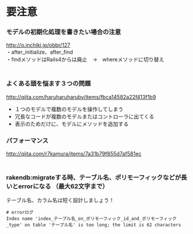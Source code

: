 
# 要注意


### モデルの初期化処理を書きたい場合の注意
http://o.inchiki.jp/obbr/127  
・after_initialize、after_find  
・findメソッドはRails4からは廃止　→　whereメソッドに切り替え  
　  
### よくある頭を悩ます３つの問題
http://qiita.com/haruharuharuby/items/fbca14582a22f413f1b9
- １つのモデルで複数のモデルを操作してしまう
- 冗長なコードが複数のモデルまたはコントローラに出てくる
- 表示のためだけに、モデルにメソッドを追加する
　  
### パフォーマンス
http://qiita.com/r7kamura/items/7a31b79f855d7af581ec  
　  
### rakendb:migrateする時、テーブル名、ポリモーフィックなどが長いとerrorになる  （最大62文字まで）
テーブル名、カラム名は短く設計しましょう！  
```
# errorログ
Index name 'index_テーブル名_on_ポリモーフィック_id_and_ポリモーフィック_type' on table 'テーブル名' is too long; the limit is 62 characters
```
